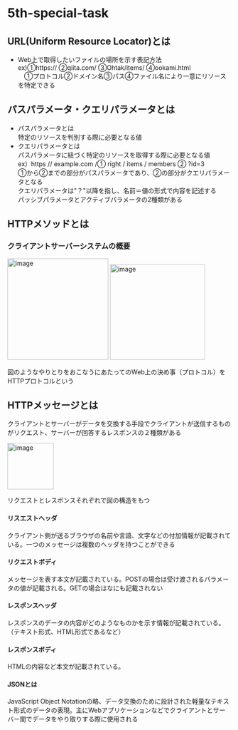 # 5th-special-task    
## URL(Uniform Resource Locator)とは
- Web上で取得したいファイルの場所を示す表記方法  
ex)①https:// ②qiita.com/ ③Ohtak/items/ ④ookami.html   
&emsp;①プロトコル②ドメイン名③パス④ファイル名により一意にリソースを特定できる
## パスパラメータ・クエリパラメータとは
- パスパラメータとは  
  特定のリソースを判別する際に必要となる値
- クエリパラメータとは  
  パスパラメータに紐づく特定のリソースを取得する際に必要となる値  
  ex）https // example.com /① right / items / members ② ?id=3  
  ①から②までの部分がパスパラメータであり、②の部分がクエリパラメータとなる  
クエリパラメータは"？"以降を指し、名前＝値の形式で内容を記述する  
パッシブパラメータとアクティブパラメータの2種類がある
## HTTPメソッドとは
### クライアントサーバーシステムの概要
<img width="227" alt="image" src="https://github.com/Satoru-Oki/5th-special-task/assets/143796169/528e0de4-7588-4f95-bc67-f4356eeff001">    
<img width="214" alt="image" src="https://github.com/Satoru-Oki/5th-special-task/assets/143796169/ee97c69b-ed79-48ee-bb79-eb2a6efab950">  

図のようなやりとりをおこなうにあたってのWeb上の決め事（プロトコル）をHTTPプロトコルという
## HTTPメッセージとは
クライアントとサーバーがデータを交換する手段でクライアントが送信するものがリクエスト、サーバーが回答するレスポンスの２種類がある  

<img width="104" alt="image" src="https://github.com/Satoru-Oki/5th-special-task/assets/143796169/d04f2403-c244-4fa5-bf56-de7f4b183852">  

リクエストとレスポンスそれぞれで図の構造をもつ
#### リスエストヘッダ
クライアント側が送るブラウザの名前や言語、文字などの付加情報が記載されている。一つのメッセージは複数のヘッダを持つことができる  
#### リクエストボディ  
メッセージを表す本文が記載されている。POSTの場合は受け渡されるパラメータの値が記載される。GETの場合はなにも記載されない  
#### レスポンスヘッダ  
レスポンスのデータの内容がどのようなものかを示す情報が記載されている。（テキスト形式、HTML形式であるなど）
#### レスポンスボディ  
HTMLの内容など本文が記載されている。
#### JSONとは
JavaScript Object Notationの略、データ交換のために設計された軽量なテキスト形式のデータの表現。主にWebアプリケーションなどでクライアントとサーバー間でデータをやり取りする際に使用される
